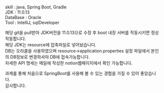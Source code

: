 skill : java, Spring Boot, Gradle  
JDK : 11.0.13  
DataBase : Oracle  
Tool : IntelliJ, sqlDeveloper

해당 git을 pull받아 JDK버전을 11.0.13으로 수정 후 boot 내장 서버를 작동시키면 정상 작동합니다.  
해당 JDK는 resource에 압축파일로 넣어놨습니다.  
DB는 오라클을 사용하였으며 resource->application.properties 설정 파일에서 본인의 DB정보로 변경하셔야 DB에 접속가능합니다.  
자세한 API 명세는 메일에 작성한 notion웹페이지에서 확인 가능합니다.  

과제를 통해 처음으로 SpringBoot를 사용해 볼 수 있는 경험을 가질 수 있어 좋았습니다.  
감사합니다. 
